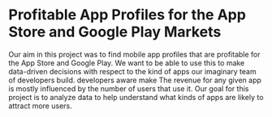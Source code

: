 # Profitable App Profiles for the App Store and Google Play Markets

Our aim in this project was to find mobile app profiles that are profitable for the App Store and Google Play. We want to be able to use this to make data-driven decisions with respect to the kind of apps our imaginary team of developers build.
developers aware make
The revenue for any given app is mostly influenced by the number of users that use it. Our goal for this project is to analyze data to help understand what kinds of apps are likely to attract more users.

